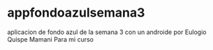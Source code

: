 # appfondoazulsemana3
aplicacion de fondo azul de la semana 3 con un androide por Eulogio Quispe Mamani Para mi curso
